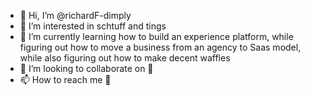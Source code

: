 - 👋 Hi, I’m @richardF-dimply
- 👀 I’m interested in schtuff and tings
- 🌱 I’m currently learning how to build an experience platform, while figuring out how to move a business from an agency to Saas model, while also figuring out how to make decent waffles
- 💞️ I’m looking to collaborate on 🎱
- 📫 How to reach me 🤪

<!---
richardF-dimply/richardF-dimply is a ✨ special ✨ repository because its `README.md` (this file) appears on your GitHub profile.
You can click the Preview link to take a look at your changes.
--->
